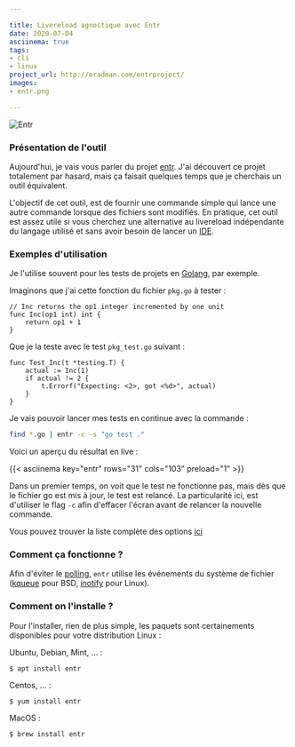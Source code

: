```yaml
---

title: Livereload agnostique avec Entr
date: 2020-07-04
asciinema: true
tags: 
- cli
- linux
project_url: http://eradman.com/entrproject/
images:
- entr.png

---
```


![Entr](/entr.png)

### Présentation de l'outil

Aujourd'hui, je vais vous parler du projet [entr](http://eradman.com/entrproject/).
J'ai découvert ce projet totalement par hasard, mais ça faisait quelques temps
que je cherchais un outil équivalent.

L'objectif de cet outil, est de fournir une commande simple qui lance une autre
commande lorsque des fichiers sont modifiés.
En pratique, cet outil est assez utile si vous cherchez une alternative au
livereload indépendante du langage utilisé et sans avoir besoin de lancer un
[IDE](https://fr.wikipedia.org/wiki/Environnement_de_d%C3%A9veloppement).

### Exemples d'utilisation

Je l'utilise souvent pour les tests de projets en [Golang](https://golang.org/), par exemple.

Imaginons que j'ai cette fonction du fichier `pkg.go` à tester :

```golang
// Inc returns the op1 integer incremented by one unit
func Inc(op1 int) int {
	return op1 + 1
}
```

Que je la teste avec le test `pkg_test.go` suivant :

```golang
func Test_Inc(t *testing.T) {
	actual := Inc(1)
	if actual != 2 {
		t.Errorf("Expecting: <2>, got <%d>", actual)
	}
}
```

Je vais pouvoir lancer mes tests en continue avec la commande :
```sh
find *.go | entr -c -s "go test ."
```

Voici un aperçu du résultat en live :

{{< asciinema key="entr" rows="31" cols="103" preload="1" >}}

Dans un premier temps, on voit que le test ne fonctionne pas, mais dès que le
fichier go est mis à jour, le test est relancé.
La particularité ici, est d'utiliser le flag `-c` afin d'effacer l'écran avant
de relancer la nouvelle commande.

Vous pouvez trouver la liste complète des options
[ici](http://eradman.com/entrproject/entr.1.html)

### Comment ça fonctionne ?

Afin d'éviter le [polling](https://fr.wikipedia.org/wiki/Attente_active),
`entr` utilise les événements du système de fichier
([kqueue](http://man.openbsd.org/kqueue.2) pour BSD,
[inotify](http://man.he.net/?section=all&topic=inotify) pour Linux).


### Comment on l'installe ?

Pour l'installer, rien de plus simple, les paquets sont certainements
disponibles pour votre distribution Linux :

Ubuntu, Debian, Mint, ... :

```
$ apt install entr
```

Centos, ... :

```
$ yum install entr
```

MacOS : 

```
$ brew install entr
```


